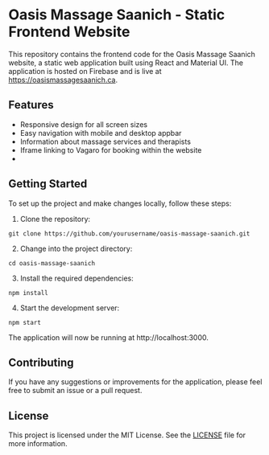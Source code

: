 # Oasis Massage Saanich - Static Frontend Website

This repository contains the frontend code for the Oasis Massage Saanich website, a static web application built using React and Material UI. The application is hosted on Firebase and is live at https://oasismassagesaanich.ca.

## Features

- Responsive design for all screen sizes
- Easy navigation with mobile and desktop appbar
- Information about massage services and therapists
- Iframe linking to Vagaro for booking within the website
- 
## Getting Started

To set up the project and make changes locally, follow these steps:

1. Clone the repository:

`
git clone https://github.com/yourusername/oasis-massage-saanich.git
`

2. Change into the project directory:

`
cd oasis-massage-saanich
`

3. Install the required dependencies:

`npm install`

4. Start the development server:

`npm start`

The application will now be running at http://localhost:3000.


## Contributing

If you have any suggestions or improvements for the application, please feel free to submit an issue or a pull request.

## License

This project is licensed under the MIT License. See the [LICENSE](LICENSE) file for more information.
